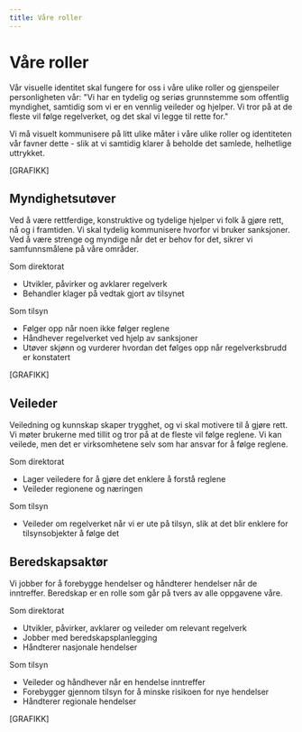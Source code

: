 ```yaml
---
title: Våre roller
---
```


# Våre roller

Vår visuelle identitet skal fungere for oss i våre ulike roller og gjenspeiler personligheten vår:
"Vi har en tydelig og seriøs grunnstemme som offentlig myndighet, samtidig som vi er en vennlig veileder og hjelper. Vi tror på at de fleste vil følge regelverket, og det skal vi legge til rette for."

Vi må visuelt kommunisere på litt ulike måter i våre ulike roller og identiteten vår favner dette - slik at vi samtidig klarer å beholde det samlede, helhetlige uttrykket.

[GRAFIKK]

## Myndighetsutøver

Ved å være rettferdige, konstruktive og tydelige hjelper vi folk å gjøre rett, nå og i framtiden. Vi skal tydelig kommunisere hvorfor vi bruker sanksjoner. Ved å være strenge og myndige når det er behov for det, sikrer vi samfunnsmålene på våre områder. 

Som direktorat
- Utvikler, påvirker og avklarer regelverk 
- Behandler klager på vedtak gjort av tilsynet

Som tilsyn
- Følger opp når noen ikke følger reglene
- Håndhever regelverket ved hjelp av sanksjoner
- Utøver skjønn og vurderer hvordan det følges opp når regelverksbrudd er konstatert

[GRAFIKK]

## Veileder

Veiledning og kunnskap skaper trygghet, og vi skal motivere til å gjøre rett. Vi møter brukerne med tillit og tror på at de fleste vil følge reglene. Vi kan veilede, men det er virksomhetene selv som har ansvar for å følge reglene.

Som direktorat
- Lager veiledere for å gjøre det enklere å forstå reglene
- Veileder regionene og næringen

Som tilsyn
- Veileder om regelverket når vi er ute på tilsyn, slik at det blir enklere for tilsynsobjekter å følge det

## Beredskapsaktør

Vi jobber for å forebygge hendelser og håndterer hendelser når de inntreffer. Beredskap er en rolle som går på tvers av alle oppgavene våre. 

Som direktorat
- Utvikler, påvirker, avklarer og veileder om relevant regelverk 
- Jobber med beredskapsplanlegging
- Håndterer nasjonale hendelser

Som tilsyn
- Veileder og håndhever når en hendelse inntreffer 
- Forebygger gjennom tilsyn for å minske risikoen for nye hendelser
- Håndterer regionale hendelser

[GRAFIKK]

